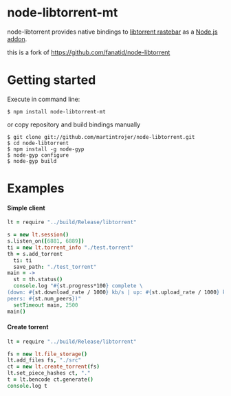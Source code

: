 # node-libtorrent-mt

node-libtorrent provides native bindings to [libtorrent rastebar](http://www.rasterbar.com/products/libtorrent/) as a [Node.js addon](http://nodejs.org/docs/latest/api/addons.html).

this is a fork of https://github.com/fanatid/node-libtorrent

# Getting started
Execute in command line:
```
$ npm install node-libtorrent-mt
```
or copy repository and build bindings manually
```
$ git clone git://github.com/martintrojer/node-libtorrent.git
$ cd node-libtorrent
$ npm install -g node-gyp
$ node-gyp configure
$ node-gyp build
```

# Examples
#### Simple client
```coffeescript
lt = require "../build/Release/libtorrent"

s = new lt.session()
s.listen_on([6881, 6889])
ti = new lt.torrent_info "./test.torrent"
th = s.add_torrent
  ti: ti
  save_path: "./test_torrent"
main = ->
  st = th.status()
  console.log "#{st.progress*100} complete \
(down: #{st.download_rate / 1000} kb/s | up: #{st.upload_rate / 1000} kB/s | \
peers: #{st.num_peers})"
  setTimeout main, 2500
main()
```

#### Create torrent
```coffeescript
lt = require "../build/Release/libtorrent"

fs = new lt.file_storage()
lt.add_files fs, "./src"
ct = new lt.create_torrent(fs)
lt.set_piece_hashes ct, "."
t = lt.bencode ct.generate()
console.log t
```
